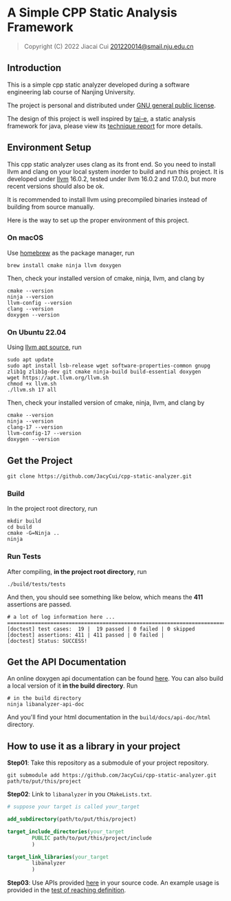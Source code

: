 # A Simple CPP Static Analysis Framework

> Copyright (C) 2022 Jiacai Cui <201220014@smail.nju.edu.cn>

## Introduction

This is a simple cpp static analyzer developed during
a software engineering lab course of Nanjing University.

The project is personal and distributed
under [GNU general public license](LICENSE).

The design of this project is well inspired by 
[tai-e](https://github.com/pascal-lab/Tai-e.git), 
a static analysis framework for java, please view 
its [technique report](https://arxiv.org/abs/2208.00337) 
for more details.

## Environment Setup

This cpp static analyzer uses clang as its front end. 
So you need to install llvm and clang on your local 
system inorder to build and run this project. 
It is developed under [llvm](https://llvm.org/) 
16.0.2, tested under llvm 16.0.2 and 17.0.0, 
but more recent versions should also be ok.

It is recommended to install llvm using precompiled binaries
instead of building from source manually. 

Here is the way to set up the proper environment of this
project.

### On macOS

Use [homebrew](https://brew.sh/) as the package manager, run 

```shell
brew install cmake ninja llvm doxygen
```

Then, check your installed version of cmake, ninja, llvm, and clang by

```shell
cmake --version
ninja --version
llvm-config --version
clang --version
doxygen --version
```

### On Ubuntu 22.04

Using [llvm apt source](https://apt.llvm.org/), run

```shell
sudo apt update 
sudo apt install lsb-release wget software-properties-common gnupg zlib1g zlib1g-dev git cmake ninja-build build-essential doxygen
wget https://apt.llvm.org/llvm.sh
chmod +x llvm.sh
./llvm.sh 17 all
```

Then, check your installed version of cmake, ninja, llvm, and clang by

```shell
cmake --version
ninja --version
clang-17 --version
llvm-config-17 --version
doxygen --version
```

## Get the Project

```shell
git clone https://github.com/JacyCui/cpp-static-analyzer.git
```

### Build

In the project root directory, run

```shell
mkdir build
cd build
cmake -G=Ninja ..
ninja
```

### Run Tests

After compiling, **in the project root directory**, run

```shell
./build/tests/tests
```

And then, you should see something like below, which means the **411** 
assertions are passed.

```shell
# a lot of log information here ...
===============================================================================
[doctest] test cases:  19 |  19 passed | 0 failed | 0 skipped
[doctest] assertions: 411 | 411 passed | 0 failed |
[doctest] Status: SUCCESS!
```

## Get the API Documentation

An online doxygen api documentation can be found [here](https://jacycui.github.io/cpp-static-analyzer/).
You can also build a local version of it **in the build directory**.
Run

```shell
# in the build directory
ninja libanalyzer-api-doc
```

And you'll find your html documentation in the `build/docs/api-doc/html` directory.

## How to use it as a library in your project

**Step01**: Take this repository as a submodule of your project repository.

```shell
git submodule add https://github.com/JacyCui/cpp-static-analyzer.git path/to/put/this/project
```

**Step02**: Link to `libanalyzer` in you `CMakeLists.txt`.

```cmake
# suppose your target is called your_target

add_subdirectory(path/to/put/this/project)

target_include_directories(your_target
        PUBLIC path/to/put/this/project/include
        )

target_link_libraries(your_target
        libanalyzer
        )
```

**Step03**: Use APIs provided [here](https://jacycui.github.io/cpp-static-analyzer/) in your source code.
An example usage is provided in the [test of reaching definition](tests/TestReachingDefinition.cpp).



